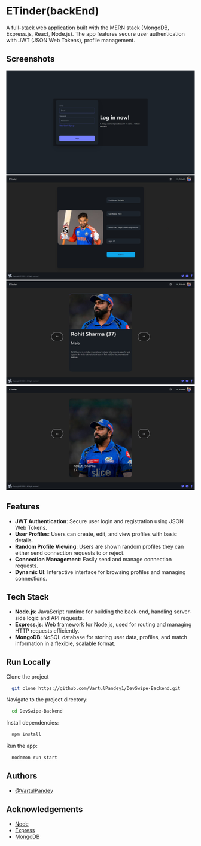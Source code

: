 
# ETinder(backEnd)

A full-stack web application built with the MERN stack (MongoDB, Express.js, React, Node.js). The app features secure user authentication with JWT (JSON Web Tokens), profile management.


## Screenshots

![App Screenshot](https://github.com/VartulPandey1/DevSwipe-Frontend/blob/main/public/image1.jpeg?raw=true)
![App Screenshot](https://github.com/VartulPandey1/DevSwipe-Frontend/blob/main/public/image2.jpeg?raw=true)
![App Screenshot](https://github.com/VartulPandey1/DevSwipe-Frontend/blob/main/public/image3.jpeg?raw=true)
![App Screenshot](https://github.com/VartulPandey1/DevSwipe-Frontend/blob/main/public/image4.jpeg?raw=true)


## Features

- **JWT Authentication**: Secure user login and registration using JSON Web Tokens.
- **User Profiles**: Users can create, edit, and view profiles with basic details.
- **Random Profile Viewing**: Users are shown random profiles they can either send connection requests to or reject.
- **Connection Management**: Easily send and manage connection requests.
- **Dynamic UI**: Interactive interface for browsing profiles and managing connections.


## Tech Stack

- **Node.js**: JavaScript runtime for building the back-end, handling server-side logic and API requests.
- **Express.js**: Web framework for Node.js, used for routing and managing HTTP requests efficiently.
- **MongoDB**: NoSQL database for storing user data, profiles, and match information in a flexible, scalable format.




## Run Locally

Clone the project

```bash
  git clone https://github.com/VartulPandey1/DevSwipe-Backend.git
```

Navigate to the project directory:
```bash
  cd DevSwipe-Backend
```

Install dependencies:
```bash
  npm install
```

Run the app:
```bash
  nodemon run start
```


## Authors

- [@VartulPandey](https://github.com/VartulPandey1/DevSwipe-Backend)


## Acknowledgements

 - [Node](https://nodejs.org/en)
 - [Express](https://expressjs.com/)
 - [MongoDB](https://www.mongodb.com/)

